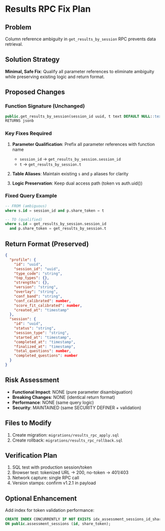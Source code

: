 # Results RPC Fix Plan

## Problem
Column reference ambiguity in `get_results_by_session` RPC prevents data retrieval.

## Solution Strategy
**Minimal, Safe Fix**: Qualify all parameter references to eliminate ambiguity while preserving existing logic and return format.

## Proposed Changes

### Function Signature (Unchanged)
```sql
public.get_results_by_session(session_id uuid, t text DEFAULT NULL::text)
RETURNS jsonb
```

### Key Fixes Required
1. **Parameter Qualification**: Prefix all parameter references with function name
   - `session_id` → `get_results_by_session.session_id`
   - `t` → `get_results_by_session.t`

2. **Table Aliases**: Maintain existing `s` and `p` aliases for clarity

3. **Logic Preservation**: Keep dual access path (token vs auth.uid())

### Fixed Query Example
```sql
-- FROM (ambiguous)
where s.id = session_id and p.share_token = t

-- TO (qualified) 
where s.id = get_results_by_session.session_id 
  and p.share_token = get_results_by_session.t
```

## Return Format (Preserved)
```json
{
  "profile": {
    "id": "uuid",
    "session_id": "uuid", 
    "type_code": "string",
    "top_types": {},
    "strengths": {},
    "version": "string",
    "overlay": "string",
    "conf_band": "string", 
    "conf_calibrated": number,
    "score_fit_calibrated": number,
    "created_at": "timestamp"
  },
  "session": {
    "id": "uuid",
    "status": "string",
    "session_type": "string", 
    "started_at": "timestamp",
    "completed_at": "timestamp",
    "finalized_at": "timestamp",
    "total_questions": number,
    "completed_questions": number
  }
}
```

## Risk Assessment
- **Functional Impact**: NONE (pure parameter disambiguation)
- **Breaking Changes**: NONE (identical return format)
- **Performance**: NONE (same query logic)
- **Security**: MAINTAINED (same SECURITY DEFINER + validation)

## Files to Modify
1. Create migration: `migrations/results_rpc_apply.sql`
2. Create rollback: `migrations/results_rpc_rollback.sql`

## Verification Plan
1. SQL test with production session/token
2. Browser test: tokenized URL → 200, no-token → 401/403  
3. Network capture: single RPC call
4. Version stamps: confirm v1.2.1 in payload

## Optional Enhancement
Add index for token validation performance:
```sql
CREATE INDEX CONCURRENTLY IF NOT EXISTS idx_assessment_sessions_id_share_token 
ON public.assessment_sessions (id, share_token);
```